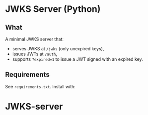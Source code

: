 # JWKS Server (Python)

## What
A minimal JWKS server that:
- serves JWKS at `/jwks` (only unexpired keys),
- issues JWTs at `/auth`,
- supports `?expired=1` to issue a JWT signed with an expired key.

## Requirements
See `requirements.txt`. Install with:

# JWKS-server
